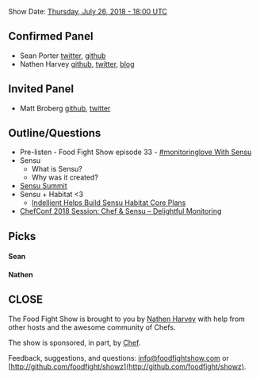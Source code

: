 Show Date:  [Thursday, July 26, 2018 - 18:00 UTC](https://everytimezone.com/#2018-7-26,420,b8jj)

Confirmed Panel<a name="panel"></a>
-----
* Sean Porter [twitter](https://twitter.com/portertech), [github](https://github.com/portertech)
* Nathen Harvey [github](http://github.com/nathenharvey), [twitter](http://twitter.com/nathenharvey), [blog](http://nathenharvey.com)

Invited Panel<a name="panel"></a>
-----
* Matt Broberg [github](https://github.com/mbbroberg), [twitter](https://twitter.com/mbbroberg)

Outline/Questions
-----------------

* Pre-listen - Food Fight Show episode 33 - [\#monitoringlove With Sensu](http://foodfightshow.org/2012/12/monitoringlove-with-sensu.html)
* Sensu
  * What is Sensu?
  * Why was it created?
* [Sensu Summit](https://sensu.io/summit)
* Sensu + Habitat <3
  * [Indellient Helps Build Sensu Habitat Core Plans](https://www.indellient.com/indellient-helps-build-sensu-habitat-core-plans/)
* [ChefConf 2018 Session: Chef & Sensu – Delightful Monitoring](https://chefconf.chef.io/conf-resources/chefconf-2018-session-chef-sensu-delightful-monitoring/)


Picks<a name="picks"></a>
-----

#### Sean

#### Nathen  



CLOSE
-----

The Food Fight Show is brought to you by [Nathen Harvey](https://twitter.com/nathenharvey) with help from other hosts and the awesome community of Chefs.

The show is sponsored, in part, by [Chef](http://www.chef.io).

Feedback, suggestions, and questions:  [info@foodfightshow.com](mailto:info@foodfightshow.com) or  [http://github.com/foodfight/showz](http://github.com/foodfight/showz).
